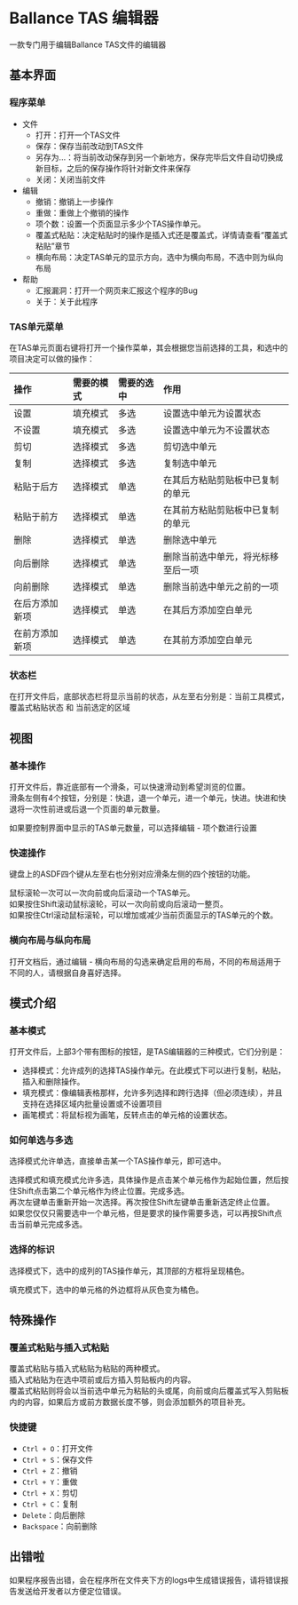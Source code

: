 # Ballance TAS 编辑器

一款专门用于编辑Ballance TAS文件的编辑器

## 基本界面

### 程序菜单

* 文件
    * 打开：打开一个TAS文件
    * 保存：保存当前改动到TAS文件
    * 另存为...：将当前改动保存到另一个新地方，保存完毕后文件自动切换成新目标，之后的保存操作将针对新文件来保存
    * 关闭：关闭当前文件
* 编辑
    * 撤销：撤销上一步操作
    * 重做：重做上个撤销的操作
    * 项个数：设置一个页面显示多少个TAS操作单元。
    * 覆盖式粘贴：决定粘贴时的操作是插入式还是覆盖式，详情请查看“覆盖式粘贴”章节
    * 横向布局：决定TAS单元的显示方向，选中为横向布局，不选中则为纵向布局
* 帮助
    * 汇报漏洞：打开一个网页来汇报这个程序的Bug
    * 关于：关于此程序

### TAS单元菜单

在TAS单元页面右键将打开一个操作菜单，其会根据您当前选择的工具，和选中的项目决定可以做的操作：

|操作|需要的模式|需要的选中|作用|
|:---|:---|:---|:---|
|设置|填充模式|多选|设置选中单元为设置状态|
|不设置|填充模式|多选|设置选中单元为不设置状态|
|剪切|选择模式|多选|剪切选中单元|
|复制|选择模式|多选|复制选中单元|
|粘贴于后方|选择模式|单选|在其后方粘贴剪贴板中已复制的单元|
|粘贴于前方|选择模式|单选|在其前方粘贴剪贴板中已复制的单元|
|删除|选择模式|单选|删除选中单元|
|向后删除|选择模式|单选|删除当前选中单元，将光标移至后一项|
|向前删除|选择模式|单选|删除当前选中单元之前的一项|
|在后方添加新项|选择模式|单选|在其后方添加空白单元|
|在前方添加新项|选择模式|单选|在其前方添加空白单元|

### 状态栏

在打开文件后，底部状态栏将显示当前的状态，从左至右分别是：当前工具模式，覆盖式粘贴状态 和 当前选定的区域

## 视图

### 基本操作

打开文件后，靠近底部有一个滑条，可以快速滑动到希望浏览的位置。  
滑条左侧有4个按钮，分别是：快退，退一个单元，进一个单元，快进。快进和快退将一次性前进或后退一个页面的单元数量。

如果要控制界面中显示的TAS单元数量，可以选择编辑 - 项个数进行设置

### 快速操作

键盘上的ASDF四个键从左至右也分别对应滑条左侧的四个按钮的功能。

鼠标滚轮一次可以一次向前或向后滚动一个TAS单元。  
如果按住Shift滚动鼠标滚轮，可以一次向前或向后滚动一整页。  
如果按住Ctrl滚动鼠标滚轮，可以增加或减少当前页面显示的TAS单元的个数。

### 横向布局与纵向布局

打开文档后，通过编辑 - 横向布局的勾选来确定启用的布局，不同的布局适用于不同的人，请根据自身喜好选择。

## 模式介绍

### 基本模式

打开文件后，上部3个带有图标的按钮，是TAS编辑器的三种模式，它们分别是：

* 选择模式：允许成列的选择TAS操作单元。在此模式下可以进行复制，粘贴，插入和删除操作。
* 填充模式：像编辑表格那样，允许多列选择和跨行选择（但必须连续），并且支持在选择区域内批量设置或不设置项目
* 画笔模式：将鼠标视为画笔，反转点击的单元格的设置状态。

### 如何单选与多选

选择模式允许单选，直接单击某一个TAS操作单元，即可选中。

选择模式和填充模式允许多选，具体操作是点击某个单元格作为起始位置，然后按住Shift点击第二个单元格作为终止位置。完成多选。  
再次左键单击重新开始一次选择。再次按住Shift左键单击重新选定终止位置。  
如果您仅仅只需要选中一个单元格，但是要求的操作需要多选，可以再按Shift点击当前单元完成多选。

### 选择的标识

选择模式下，选中的成列的TAS操作单元，其顶部的方框将呈现橘色。

填充模式下，选中的单元格的外边框将从灰色变为橘色。

## 特殊操作

### 覆盖式粘贴与插入式粘贴

覆盖式粘贴与插入式粘贴为粘贴的两种模式。  
插入式粘贴为在选中项前或后方插入剪贴板内的内容。  
覆盖式粘贴则将会以当前选中单元为粘贴的头或尾，向前或向后覆盖式写入剪贴板内的内容，如果后方或前方数据长度不够，则会添加额外的项目补充。

### 快捷键

* `Ctrl + O`：打开文件
* `Ctrl + S`：保存文件
* `Ctrl + Z`：撤销
* `Ctrl + Y`：重做
* `Ctrl + X`：剪切
* `Ctrl + C`：复制
* `Delete`：向后删除
* `Backspace`：向前删除

## 出错啦

如果程序报告出错，会在程序所在文件夹下方的logs中生成错误报告，请将错误报告发送给开发者以方便定位错误。
